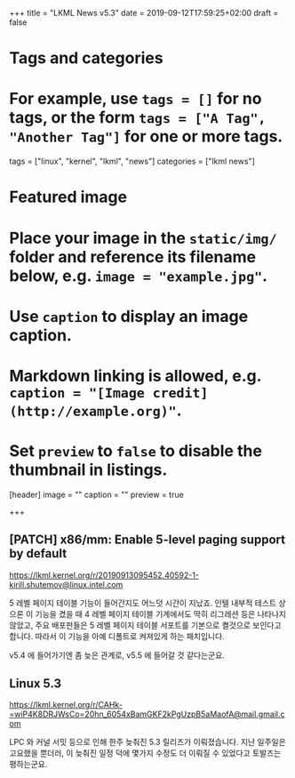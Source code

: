+++
title = "LKML News v5.3"
date = 2019-09-12T17:59:25+02:00
draft = false

# Tags and categories
# For example, use `tags = []` for no tags, or the form `tags = ["A Tag", "Another Tag"]` for one or more tags.
tags = ["linux", "kernel", "lkml", "news"]
categories = ["lkml news"]

# Featured image
# Place your image in the `static/img/` folder and reference its filename below, e.g. `image = "example.jpg"`.
# Use `caption` to display an image caption.
#   Markdown linking is allowed, e.g. `caption = "[Image credit](http://example.org)"`.
# Set `preview` to `false` to disable the thumbnail in listings.
[header]
image = ""
caption = ""
preview = true

+++


[PATCH] x86/mm: Enable 5-level paging support by default
--------------------------------------------------------

https://lkml.kernel.org/r/20190913095452.40592-1-kirill.shutemov@linux.intel.com

5 레벨 페이지 테이블 기능이 들어간지도 어느덧 시간이 지났죠.
인텔 내부적 테스트 상으론 이 기능을 켰을 때 4 레벨 페이지 테이블 기계에서도
딱히 리그레션 등은 나타나지 않았고, 주요 배포판들은 5 레벨 페이지 테이블
서포트를 기본으로 켤것으로 보인다고 합니다.
따라서 이 기능을 아예 디폴트로 켜져있게 하는 패치입니다.

v5.4 에 들어가기엔 좀 늦은 관계로, v5.5 에 들어갈 것 같다는군요.


Linux 5.3
---------

https://lkml.kernel.org/r/CAHk-=wiP4K8DRJWsCo=20hn_6054xBamGKF2kPgUzpB5aMaofA@mail.gmail.com

LPC 와 커널 서밋 등으로 인해 한주 늦춰진 5.3 릴리즈가 이뤄졌습니다.
지난 일주일은 고요했을 뿐더러, 이 늦춰진 일정 덕에 몇가지 수정도 더 이뤄질 수
있었다고 토발즈는 평하는군요.
